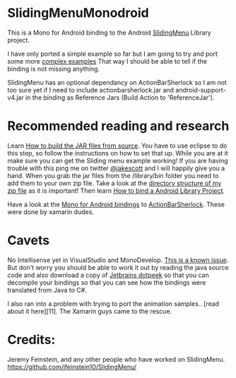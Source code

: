 SlidingMenuMonodroid
===========================

This is a Mono for Android binding to the Android [SlidingMenu][2] Library project. 

I have only ported a simple example so far but I am going to try and port some more [complex examples][3] That way I should be able to tell if the binding is not missing anything.

SlidingMenu has an optional dependancy on ActionBarSherlock so I am not too sure yet if I need to include actionbarsherlock.jar and android-support-v4.jar in the binding as Reference Jars (Build Action to 'ReferenceJar'). 

Recommended reading and research
===========================

Learn [How to build the JAR files from source][6]. You have to use eclipse to do this step, so follow the instructions on how to set that up. While you are at it make sure you can get the Sliding menu example working! If you are having trouble with this ping me on twitter [@jakescott][8] and I will happily give you a hand. When you grab the jar files from the /library/bin folder you need to add them to your own zip file. Take a look at the [directory structure of my zip file][7] as it is important!
Then learn [How to bind a Android Library Project][1]. 

Have a look at the [Mono for Android bindings][4] to [ActionBarSherlock][5]. These were done by xamarin dudes.

Cavets
===========================

No Intellisense yet in VisualStudio and MonoDevelop. [This is a known issue][9]. But don't worry you should be able to work it out by reading the java source code and also download a copy of [Jetbrains dotpeek][10] so that you can decompile your bindings so that you can see how the bindings were translated from Java to C#.

I also ran into a problem with trying to port the animation samples.. [read about it here][11]. The Xamarin guys came to the rescue.


Credits:
===========================
Jeremy Feinstein, and any other people who have worked on SlidingMenu.
https://github.com/jfeinstein10/SlidingMenu/


[1]: http://docs.xamarin.com/Android/Guides/Advanced_Topics/Java_Integration_Overview/Binding_a_Java_Library_(.jar)#Android_Library_Projects
[2]: https://github.com/jfeinstein10/SlidingMenu/
[3]: https://github.com/jfeinstein10/SlidingMenu/tree/master/example/src/com/slidingmenu/example
[4]: https://github.com/xamarin/monodroid-samples/tree/master/ActionBarSherlock/ActionBarSherlock
[5]: http://actionbarsherlock.com
[6]: http://www.craigsprogramming.com/2012/07/actionbarsherlock-with-mono-for-android.html
[7]: https://github.com/superlogical/SlidingMenuMonodroid/raw/master/SlidingMenuBinding/Jars/SlidingMenu.zip     
[8]: http://twitter.com/jakescott
[9]: http://forums.xamarin.com/discussion/comment/2636#Comment_2636
[10]: http://www.jetbrains.com/decompiler/
